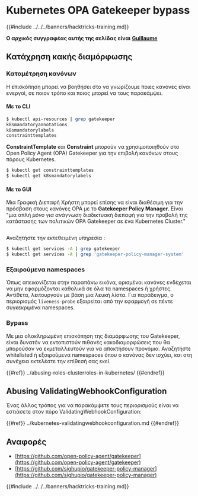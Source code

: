 # Kubernetes OPA Gatekeeper bypass

{{#include ../../../banners/hacktricks-training.md}}

**Ο αρχικός συγγραφέας αυτής της σελίδας είναι** [**Guillaume**](https://www.linkedin.com/in/guillaume-chapela-ab4b9a196)

## Κατάχρηση κακής διαμόρφωσης

### Καταμέτρηση κανόνων

Η επισκόπηση μπορεί να βοηθήσει στο να γνωρίζουμε ποιες κανόνες είναι ενεργοί, σε ποιον τρόπο και ποιος μπορεί να τους παρακάμψει.

#### Με το CLI
```bash
$ kubectl api-resources | grep gatekeeper
k8smandatoryannotations                                                             constraints.gatekeeper.sh/v1beta1                  false        K8sMandatoryAnnotations
k8smandatorylabels                                                                  constraints.gatekeeper.sh/v1beta1                  false        K8sMandatoryLabel
constrainttemplates                                                                 templates.gatekeeper.sh/v1                         false        ConstraintTemplate
```
**ConstraintTemplate** και **Constraint** μπορούν να χρησιμοποιηθούν στο Open Policy Agent (OPA) Gatekeeper για την επιβολή κανόνων στους πόρους Kubernetes.
```bash
$ kubectl get constrainttemplates
$ kubectl get k8smandatorylabels
```
#### Με το GUI

Μια Γραφική Διεπαφή Χρήστη μπορεί επίσης να είναι διαθέσιμη για την πρόσβαση στους κανόνες OPA με το **Gatekeeper Policy Manager.** Είναι "μια απλή _μόνο για ανάγνωση_ διαδικτυακή διεπαφή για την προβολή της κατάστασης των πολιτικών OPA Gatekeeper σε ένα Kubernetes Cluster."

<figure><img src="../../../images/05-constraints.png" alt=""><figcaption></figcaption></figure>

Αναζητήστε την εκτεθειμένη υπηρεσία :
```bash
$ kubectl get services -A | grep gatekeeper
$ kubectl get services -A | grep 'gatekeeper-policy-manager-system'
```
### Εξαιρούμενα namespaces

Όπως απεικονίζεται στην παραπάνω εικόνα, ορισμένοι κανόνες ενδέχεται να μην εφαρμόζονται καθολικά σε όλα τα namespaces ή χρήστες. Αντίθετα, λειτουργούν με βάση μια λευκή λίστα. Για παράδειγμα, ο περιορισμός `liveness-probe` εξαιρείται από την εφαρμογή σε πέντε συγκεκριμένα namespaces.

### Bypass

Με μια ολοκληρωμένη επισκόπηση της διαμόρφωσης του Gatekeeper, είναι δυνατόν να εντοπιστούν πιθανές κακοδιαμορφώσεις που θα μπορούσαν να εκμεταλλευτούν για να αποκτήσουν προνόμια. Αναζητήστε whitelisted ή εξαιρούμενα namespaces όπου ο κανόνας δεν ισχύει, και στη συνέχεια εκτελέστε την επίθεσή σας εκεί.

{{#ref}}
../abusing-roles-clusterroles-in-kubernetes/
{{#endref}}

## Abusing ValidatingWebhookConfiguration

Ένας άλλος τρόπος για να παρακάμψετε τους περιορισμούς είναι να εστιάσετε στον πόρο ValidatingWebhookConfiguration:

{{#ref}}
../kubernetes-validatingwebhookconfiguration.md
{{#endref}}

## Αναφορές

- [https://github.com/open-policy-agent/gatekeeper](https://github.com/open-policy-agent/gatekeeper)
- [https://github.com/sighupio/gatekeeper-policy-manager](https://github.com/sighupio/gatekeeper-policy-manager)

{{#include ../../../banners/hacktricks-training.md}}
